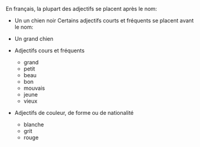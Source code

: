 En français, la plupart des adjectifs se placent après le nom:
- Un un chien noir
Certains adjectifs courts et fréquents se placent avant le nom:
- Un grand chien

- Adjectifs cours et fréquents
	- grand
	- petit
	- beau 
	- bon 
	- mouvais
	- jeune
	- vieux
- Adjectifs de couleur, de forme ou de nationalité
	- blanche
	- grit
	- rouge
